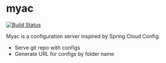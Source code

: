 # myac
[![Build Status](https://travis-ci.org/ignatev/myac.svg?branch=master)](https://travis-ci.org/ignatev/myac)

Myac is a configuration server inspired by Spring Cloud Config.
  - Serve git repo with configs
  - Generate URL for configs by folder name
